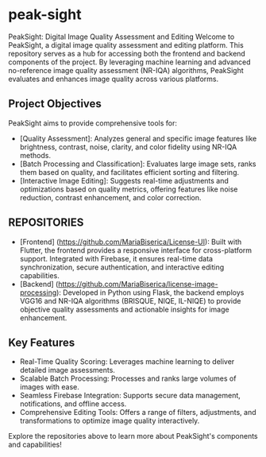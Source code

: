 # peak-sight
PeakSight: Digital Image Quality Assessment and Editing
Welcome to PeakSight, a digital image quality assessment and editing platform. This repository serves as a hub for accessing both the frontend and backend components of the project. By leveraging machine learning and advanced no-reference image quality assessment (NR-IQA) algorithms, PeakSight evaluates and enhances image quality across various platforms.

## Project Objectives
PeakSight aims to provide comprehensive tools for:

- [Quality Assessment]: Analyzes general and specific image features like brightness, contrast, noise, clarity, and color fidelity using NR-IQA methods.
- [Batch Processing and Classification]: Evaluates large image sets, ranks them based on quality, and facilitates efficient sorting and filtering.
- [Interactive Image Editing]: Suggests real-time adjustments and optimizations based on quality metrics, offering features like noise reduction, contrast enhancement, and color correction.

## REPOSITORIES
- [Frontend] (https://github.com/MariaBiserica/License-UI): Built with Flutter, the frontend provides a responsive interface for cross-platform support. Integrated with Firebase, it ensures real-time data synchronization, secure authentication, and interactive editing capabilities.
- [Backend] (https://github.com/MariaBiserica/license-image-processing): Developed in Python using Flask, the backend employs VGG16 and NR-IQA algorithms (BRISQUE, NIQE, IL-NIQE) to provide objective quality assessments and actionable insights for image enhancement.

## Key Features
- Real-Time Quality Scoring: Leverages machine learning to deliver detailed image assessments.
- Scalable Batch Processing: Processes and ranks large volumes of images with ease.
- Seamless Firebase Integration: Supports secure data management, notifications, and offline access.
- Comprehensive Editing Tools: Offers a range of filters, adjustments, and transformations to optimize image quality interactively.

Explore the repositories above to learn more about PeakSight's components and capabilities!
